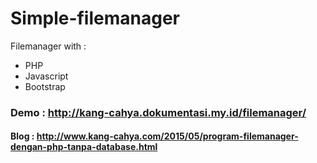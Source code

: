 # Simple-filemanager
Filemanager with :
- PHP
- Javascript
- Bootstrap

### Demo : http://kang-cahya.dokumentasi.my.id/filemanager/
#### Blog : http://www.kang-cahya.com/2015/05/program-filemanager-dengan-php-tanpa-database.html
